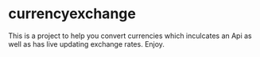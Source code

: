 # currencyexchange


This is a project to help you convert currencies which inculcates an Api as well as has live updating exchange rates. Enjoy.
